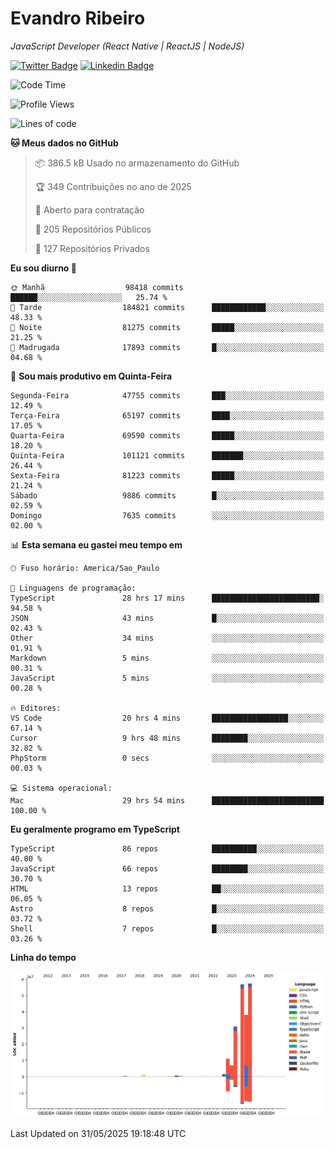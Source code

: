 # Evandro **Ribeiro**

*JavaScript Developer (React Native | ReactJS | NodeJS)*

[![Twitter Badge](https://img.shields.io/badge/-@ribeiroevandro-201B2D?style=flat-square&labelColor=201B2D&logo=twitter&logoColor=white&link=https://twitter.com/ribeiroevandro)](https://twitter.com/ribeiroevandro) 
[![Linkedin Badge](https://img.shields.io/badge/-Evandro%20Ribeiro-201B2D?style=flat-square&logo=Linkedin&logoColor=white&link=https://www.linkedin.com/in/ribeiroevandro)](https://www.linkedin.com/in/ribeiroevandro) 


<!--START_SECTION:waka-->
![Code Time](http://img.shields.io/badge/Code%20Time-4%2C484%20hrs%2031%20mins-blue)

![Profile Views](http://img.shields.io/badge/Visualizac%C3%B5es%20do%20perfil-0-blue)

![Lines of code](https://img.shields.io/badge/Desde%20o%20Hello%20World%20eu%20escrevi-205.3%20million%20linhas%20de%20c%C3%B3digo-blue)

**🐱 Meus dados no GitHub** 

> 📦 386.5 kB Usado no armazenamento do GitHub 
 > 
> 🏆 349 Contribuições no ano de 2025
 > 
> 💼 Aberto para contratação
 > 
> 📜 205 Repositórios Públicos 
 > 
> 🔑 127 Repositórios Privados 
 > 
**Eu sou diurno 🐤** 

```text
🌞 Manhã                  98418 commits       ██████░░░░░░░░░░░░░░░░░░░   25.74 % 
🌆 Tarde                  184821 commits      ████████████░░░░░░░░░░░░░   48.33 % 
🌃 Noite                  81275 commits       █████░░░░░░░░░░░░░░░░░░░░   21.25 % 
🌙 Madrugada              17893 commits       █░░░░░░░░░░░░░░░░░░░░░░░░   04.68 % 
```
📅 **Sou mais produtivo em Quinta-Feira** 

```text
Segunda-Feira            47755 commits       ███░░░░░░░░░░░░░░░░░░░░░░   12.49 % 
Terça-Feira              65197 commits       ████░░░░░░░░░░░░░░░░░░░░░   17.05 % 
Quarta-Feira             69590 commits       █████░░░░░░░░░░░░░░░░░░░░   18.20 % 
Quinta-Feira             101121 commits      ███████░░░░░░░░░░░░░░░░░░   26.44 % 
Sexta-Feira              81223 commits       █████░░░░░░░░░░░░░░░░░░░░   21.24 % 
Sábado                   9886 commits        █░░░░░░░░░░░░░░░░░░░░░░░░   02.59 % 
Domingo                  7635 commits        ░░░░░░░░░░░░░░░░░░░░░░░░░   02.00 % 
```


📊 **Esta semana eu gastei meu tempo em** 

```text
🕑︎ Fuso horário: America/Sao_Paulo

💬 Linguagens de programação: 
TypeScript               28 hrs 17 mins      ████████████████████████░   94.58 % 
JSON                     43 mins             █░░░░░░░░░░░░░░░░░░░░░░░░   02.43 % 
Other                    34 mins             ░░░░░░░░░░░░░░░░░░░░░░░░░   01.91 % 
Markdown                 5 mins              ░░░░░░░░░░░░░░░░░░░░░░░░░   00.31 % 
JavaScript               5 mins              ░░░░░░░░░░░░░░░░░░░░░░░░░   00.28 % 

🔥 Editores: 
VS Code                  20 hrs 4 mins       █████████████████░░░░░░░░   67.14 % 
Cursor                   9 hrs 48 mins       ████████░░░░░░░░░░░░░░░░░   32.82 % 
PhpStorm                 0 secs              ░░░░░░░░░░░░░░░░░░░░░░░░░   00.03 % 

💻 Sistema operacional: 
Mac                      29 hrs 54 mins      █████████████████████████   100.00 % 
```

**Eu geralmente programo em TypeScript** 

```text
TypeScript               86 repos            ██████████░░░░░░░░░░░░░░░   40.00 % 
JavaScript               66 repos            ████████░░░░░░░░░░░░░░░░░   30.70 % 
HTML                     13 repos            ██░░░░░░░░░░░░░░░░░░░░░░░   06.05 % 
Astro                    8 repos             █░░░░░░░░░░░░░░░░░░░░░░░░   03.72 % 
Shell                    7 repos             █░░░░░░░░░░░░░░░░░░░░░░░░   03.26 % 
```



**Linha do tempo**

![Lines of Code chart](https://raw.githubusercontent.com/ribeiroevandro/ribeiroevandro/main/assets/bar_graph.png)


 Last Updated on 31/05/2025 19:18:48 UTC
<!--END_SECTION:waka-->
